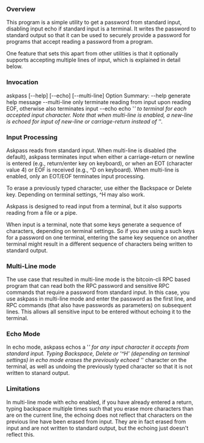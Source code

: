 ### Overview

This program is a simple utility to get a password from standard input,
disabling input echo if standard input is a terminal.  It writes the
password to standard output so that it can be used to securely provide a
password for programs that accept reading a password from a program.

One feature that sets this apart from other utilities is that it optionally supports
accepting multiple lines of input, which is explained in detail below.

### Invocation

askpass [--help] [--echo] [--multi-line]
Option Summary:
  --help                generate help message
  --multi-line          only terminate reading from input upon reading EOF, 
                        otherwise  also terminates input
  --echo                echo '*' to terminal for each accepted input character.
                          Note that when multi-line is enabled, a new-line is 
                        echoed for input of new-line or carriage-return instead
                        of '*'.

### Input Processing

Askpass reads from standard input.  When multi-line is disabled (the default), askpass
terminates input when either a carriage-return or newline is entered (e.g., return/enter
key on keyboard), or when an EOT (character value 4) or EOF is received
(e.g., ^D on keyboard).  When multi-line is enabled, only an EOT/EOF terminates input processing.

To erase a previously typed character, use either the Backspace or Delete key.  Depending
on terminal settings, ^H may also work.

Askpass is designed to read input from a terminal, but it also supports reading from a
file or a pipe.

When input is a terminal, note that some keys generate a sequence of characters, depending
on terminal settings.  So if you are using a such keys for a password on one terminal, entering
the same key sequence on another terminal might result in a different sequence of characters
being written to standard output.

### Multi-Line mode

The use case that resulted in multi-line mode is the bitcoin-cli RPC based program that
can read both the RPC password and sensitive RPC commands that require a password from
standard input.  In this case, you use askpass in multi-line mode and enter the password
as the first line, and RPC commands (that also have passwords as parameters) on subsequent
lines.  This allows all sensitive input to be entered without echoing it to the terminal.

### Echo Mode

In echo mode, askpass echos a '*' for any input character it accepts from standard input.
Typing Backspace, Delete  or '^H' (depending on terminal settings) in echo mode erases the
previously echoed '*' character on the terminal, as well as undoing the previously typed
character so that it is not written to stanard output.

### Limitations

In multi-line mode with echo enabled, if you have already entered a return, typing backspace
multiple times such that you erase more characters than are on the current line, the echoing
does not reflect that characters on the previous line have been erased from input.  They are
in fact erased from input and are not written to standard output, but the echoing just doesn't
reflect this.
